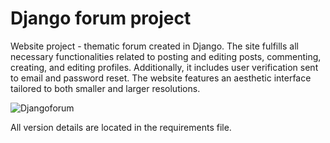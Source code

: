 # Django forum project

Website project - thematic forum created in Django. 
The site fulfills all necessary functionalities related to posting and editing posts, commenting, creating, and editing profiles. 
Additionally, it includes user verification sent to email and password reset. The website features an aesthetic interface tailored to both smaller and larger resolutions.

![Djangoforum](https://github.com/Mafarein/DjangoProject/assets/100634545/ca2f2cdd-5048-4250-8832-f6d7d96c5eae)

All version details are located in the requirements file.
